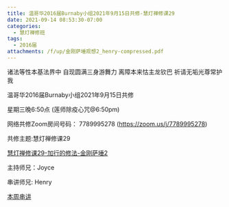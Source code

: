 ```yaml
---
title: 温哥华2016届Burnaby小组2021年9月15日共修-慧灯禅修课29
date: 2021-09-14 08:53:30-07:00
categories:
  - 慧灯禅修班
tags:
  - 2016届
attachments: /f/up/金刚萨埵观想2_henry-compressed.pdf
---
```

诸法等性本基法界中 自现圆满三身游舞力 离障本来怙主龙钦巴 祈请无垢光尊常护我

温哥华2016届Burnaby小组2021年9月15日共修 

星期三晚6:50点 (莲师除疫心咒@6:50pm)

网络共修Zoom房间号码： 7789995278 (<https://zoom.us/j/7789995278>)

共修主题:慧灯禅修课29

[慧灯禅修课29-加行的修法-金刚萨埵2](https://www.huidengzhiguang.com/index.php/huideng-jiangtang/2016-07-21-09-15-04/2018-02-06-07-52-48/3837-l19007) 


主持师兄：Joyce

串讲师兄: Henry

[本周串讲](https://s3.ca-central-1.wasabisys.com/hddata/f.huidengchanxiu.net/hdv/f/up/金刚萨埵观想2_henry-compressed.pdf)